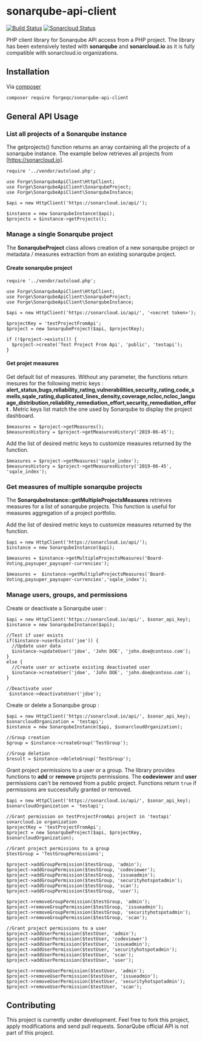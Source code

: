# sonarqube-api-client
[![Build Status](https://travis-ci.org/forgeqc/sonarqube-api-client.svg?branch=master)](https://travis-ci.org/forgeqc/sonarqube-api-client)
[![Sonarcloud Status](https://sonarcloud.io/api/project_badges/measure?project=forgeqc_sonarqube-api-client&metric=alert_status)](https://sonarcloud.io/dashboard?id=forgeqc_sonarqube-api-client)

PHP client library for Sonarqube API access from a PHP project. The library has been extensively tested with **sonarqube** and **sonarcloud.io** as it is fully compatible with sonarcloud.io organizations.

## Installation

Via [composer](https://getcomposer.org)

```bash
composer require forgeqc/sonarqube-api-client
```

## General API Usage

### List all projects of a Sonarqube instance
The getprojects() function returns an array containing all the projects of a sonarqube instance. The example below retrieves all projects from [https://sonarcloud.io].

```
require '../vendor/autoload.php';

use Forge\SonarqubeApiClient\HttpClient;
use Forge\SonarqubeApiClient\SonarqubeProject;
use Forge\SonarqubeApiClient\SonarqubeInstance;

$api = new HttpClient('https://sonarcloud.io/api/');

$instance = new SonarqubeInstance($api);
$projects = $instance->getProjects();

```

### Manage a single Sonarqube project
The **SonarqubeProject** class allows creation of a new sonarqube project or metadata / measures extraction from an existing sonarqube project.

#### Create sonarqube project
```
require '../vendor/autoload.php';

use Forge\SonarqubeApiClient\HttpClient;
use Forge\SonarqubeApiClient\SonarqubeProject;
use Forge\SonarqubeApiClient\SonarqubeInstance;

$api = new HttpClient('https://sonarcloud.io/api/', '<secret token>');

$projectKey = 'testProjectFromApi';
$project = new SonarqubeProject($api, $projectKey);

if (!$project->exists()) {
  $project->create('Test Project From Api', 'public', 'testapi');
}
```

#### Get projet measures
Get default list of measures. Without any parameter, the functions return mesures for the following metric keys : **alert_status,bugs,reliability_rating,vulnerabilities,security_rating,code_smells,sqale_rating,duplicated_lines_density,coverage,ncloc,ncloc_language_distribution,reliability_remediation_effort,security_remediation_effort** . Metric keys list match the one used by Sonarqube to display the project dashboard.
```
$measures = $project->getMeasures();
$measuresHistory = $project->getMeasuresHistory('2019-06-45');
```

Add the list of desired metric keys to customize measures returned by the function.

```
$measures = $project->getMeasures('sqale_index');
$measuresHistory = $project->getMeasuresHistory('2019-06-45', 'sqale_index');
```

### Get measures of multiple sonarqube projects
The **SonarqubeInstance::getMultipleProjectsMeasures** retrieves measures for a list of sonarqube projects. This function is useful for measures aggregation of a project portfolio.

Add the list of desired metric keys to customize measures returned by the function.

```
$api = new HttpClient('https://sonarcloud.io/api/');
$instance = new SonarqubeInstance($api);

$measures = $instance->getMultipleProjectsMeasures('Board-Voting,paysuper_paysuper-currencies');

$measures =  $instance->getMultipleProjectsMeasures('Board-Voting,paysuper_paysuper-currencies','sqale_index');
```

### Manage users, groups, and permissions
Create or deactivate a Sonarqube user :

```
$api = new HttpClient('https://sonarcloud.io/api/', $sonar_api_key);
$instance = new SonarqubeInstance($api);

//Test if user exists
if($instance->userExists('joe')) {
  //Update user data
  $instance->updateUser('jdoe', 'John DOE', 'john.doe@contoso.com');
}
else {
  //Create user or activate existing deactivated user
  $instance->createUser('jdoe', 'John DOE', 'john.doe@contoso.com');
}

//Deactivate user
 $instance->deactivateUser('jdoe');

```

Create or delete a Sonarqube group :

```
$api = new HttpClient('https://sonarcloud.io/api/', $sonar_api_key);
$sonarcloudOrganization = 'testapi';
$instance = new SonarqubeInstance($api, $sonarcloudOrganization);

//Group creation
$group = $instance->createGroup('TestGroup');

//Group deletion
$result = $instance->deleteGroup('TestGroup');
```

Grant project permissions to a user or a group. The library provides functions to **add** or **remove** projects permissions. The **codeviewer** and **user** permissions can't be removed from a public project. Functions return `true` if permissions are successfully granted or removed.

```
$api = new HttpClient('https://sonarcloud.io/api/', $sonar_api_key);
$sonarcloudOrganization = 'testapi';

//Grant permission on testProjectFromApi project in 'testapi' sonarcloud.io organization
$projectKey = 'testProjectFromApi';
$project = new SonarqubeProject($api, $projectKey, $sonarcloudOrganization);

//Grant project permissions to a group
$testGroup = 'TestGroupPermissions';

$project->addGroupPermission($testGroup, 'admin');
$project->addGroupPermission($testGroup, 'codeviewer');
$project->addGroupPermission($testGroup, 'issueadmin');
$project->addGroupPermission($testGroup, 'securityhotspotadmin');
$project->addGroupPermission($testGroup, 'scan');
$project->addGroupPermission($testGroup, 'user');

$project->removeGroupPermission($testGroup, 'admin');
$project->removeGroupPermission($testGroup, 'issueadmin');
$project->removeGroupPermission($testGroup, 'securityhotspotadmin');
$project->removeGroupPermission($testGroup, 'scan');

//Grant project permissions to a user
$project->addUserPermission($testUser, 'admin');
$project->addUserPermission($testUser, 'codeviewer')
$project->addUserPermission($testUser, 'issueadmin');
$project->addUserPermission($testUser, 'securityhotspotadmin');
$project->addUserPermission($testUser, 'scan');
$project->addUserPermission($testUser, 'user');

$project->removeUserPermission($testUser, 'admin');
$project->removeUserPermission($testUser, 'issueadmin');
$project->removeUserPermission($testUser, 'securityhotspotadmin');
$project->removeUserPermission($testUser, 'scan');

```

## Contributing
This project is currently under development. Feel free to fork this project, apply modifications and send pull requests. SonarQube official API is not part of this project.
